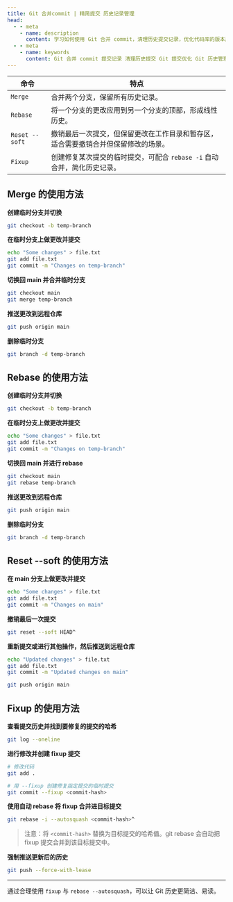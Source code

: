 ```yaml
---
title: Git 合并commit | 精简提交 历史记录管理
head:
  - - meta
    - name: description
      content: 学习如何使用 Git 合并 commit，清理历史提交记录，优化代码库的版本历史。
  - - meta
    - name: keywords
      content: Git 合并 commit 提交记录 清理历史提交 Git 提交优化 Git 历史管理
---
```


| 命令           | 特点                                                                               |
| -------------- | ---------------------------------------------------------------------------------- |
| `Merge`        | 合并两个分支，保留所有历史记录。                                                   |
| `Rebase`       | 将一个分支的更改应用到另一个分支的顶部，形成线性历史。                             |
| `Reset --soft` | 撤销最后一次提交，但保留更改在工作目录和暂存区，适合需要撤销合并但保留修改的场景。 |
| `Fixup`        | 创建修复某次提交的临时提交，可配合 `rebase -i` 自动合并，简化历史记录。            |

## Merge 的使用方法

**创建临时分支并切换**

```sh
git checkout -b temp-branch
```

**在临时分支上做更改并提交**

```sh
echo "Some changes" > file.txt
git add file.txt
git commit -m "Changes on temp-branch"
```

**切换回 main 并合并临时分支**

```sh
git checkout main
git merge temp-branch
```

**推送更改到远程仓库**

```sh
git push origin main
```

**删除临时分支**

```sh
git branch -d temp-branch
```

## Rebase 的使用方法

**创建临时分支并切换**

```sh
git checkout -b temp-branch
```

**在临时分支上做更改并提交**

```sh
echo "Some changes" > file.txt
git add file.txt
git commit -m "Changes on temp-branch"
```

**切换回 main 并进行 rebase**

```sh
git checkout main
git rebase temp-branch
```

**推送更改到远程仓库**

```sh
git push origin main
```

**删除临时分支**

```sh
git branch -d temp-branch
```

## Reset --soft 的使用方法

**在 main 分支上做更改并提交**

```sh
echo "Some changes" > file.txt
git add file.txt
git commit -m "Changes on main"
```

**撤销最后一次提交**

```sh
git reset --soft HEAD^
```

**重新提交或进行其他操作，然后推送到远程仓库**

```sh
echo "Updated changes" > file.txt
git add file.txt
git commit -m "Updated changes on main"

git push origin main
```

## Fixup 的使用方法

**查看提交历史并找到要修复的提交的哈希**

```sh
git log --oneline
```

**进行修改并创建 fixup 提交**

```sh
# 修改代码
git add .

# 用 --fixup 创建修复指定提交的临时提交
git commit --fixup <commit-hash>
```

**使用自动 rebase 将 fixup 合并进目标提交**

```sh
git rebase -i --autosquash <commit-hash>^
```

> 注意：将 `<commit-hash>` 替换为目标提交的哈希值。git rebase 会自动把 fixup 提交合并到该目标提交中。

**强制推送更新后的历史**

```sh
git push --force-with-lease
```

---

通过合理使用 `fixup` 与 `rebase --autosquash`，可以让 Git 历史更简洁、易读。
